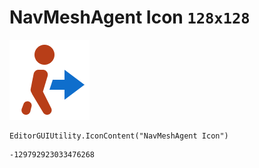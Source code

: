 # NavMeshAgent Icon `128x128`
<img src="/img/NavMeshAgent%20Icon.png" width=128 height=128>

``` CSharp
EditorGUIUtility.IconContent("NavMeshAgent Icon")
```
```
-129792923033476268
```
